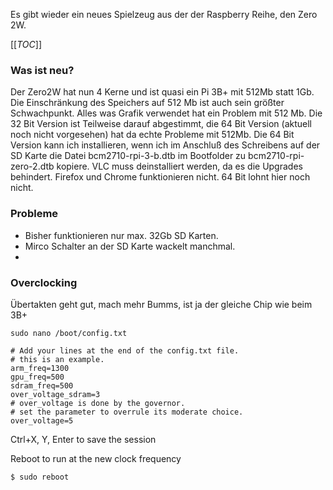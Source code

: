 Es gibt wieder ein neues Spielzeug aus der der Raspberry Reihe, den Zero 2W.

[[_TOC_]]

### Was ist neu?

Der Zero2W hat nun 4 Kerne und ist quasi ein Pi 3B+ mit 512Mb statt 1Gb.
Die Einschränkung des Speichers auf 512 Mb ist auch sein größter Schwachpunkt.
Alles was Grafik verwendet hat ein Problem mit 512 Mb.
Die 32 Bit Version ist Teilweise darauf abgestimmt, die 64 Bit Version (aktuell noch nicht vorgesehen) hat da echte Probleme mit 512Mb.
Die 64 Bit Version kann ich installieren, wenn ich im Anschluß des Schreibens auf der SD Karte die Datei bcm2710-rpi-3-b.dtb im Bootfolder
zu bcm2710-rpi-zero-2.dtb kopiere.
VLC muss deinstalliert werden, da es die Upgrades behindert. Firefox und Chrome funktionieren nicht.
64 Bit lohnt hier noch nicht.

### Probleme

* Bisher funktionieren nur max. 32Gb SD Karten.
* Mirco Schalter an der SD Karte wackelt manchmal. 
* 

### Overclocking

Übertakten geht gut, mach mehr Bumms, ist ja der gleiche Chip wie beim 3B+
~~~
sudo nano /boot/config.txt
~~~

~~~
# Add your lines at the end of the config.txt file.
# this is an example.
arm_freq=1300
gpu_freq=500
sdram_freq=500
over_voltage_sdram=3
# over_voltage is done by the governor.
# set the parameter to overrule its moderate choice.
over_voltage=5
~~~

Ctrl+X, Y, Enter to save the session

Reboot to run at the new clock frequency

~~~
$ sudo reboot
~~~

